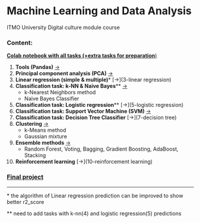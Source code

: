 # Machine Learning and Data Analysis
ITMO University Digital culture module course

### Content:
[**Colab notebook with all tasks (+extra tasks for preparation**)](https://colab.research.google.com/drive/1x5rxMwr6Ub6OVrHr3_MOjWI4iqBHWKMy?usp=sharing)
1. **Tools (Pandas)** [->](1-pandas/1.ipynb)
2. **Principal component analysis (PCA)** [->](2-pca)
3. **Linear regression (simple & multiple)*** [->](3-linear regression)
4. **Classification task: k-NN & Naive Bayes**** [->](4-classification)
   - k-Nearest Neighbors method
   - Naive Bayes Classifier
5. **Classification task: Logistic regression**** [->](5-logistic regression)
6. **Classification task: Support Vector Machine (SVM)** [->](6-svm)
8. **Classification task: Decision Tree Classifier** [->](7-decision tree)
9. **Clustering** [->](8-clustering)
   - k-Means method
   - Gaussian mixture
10. **Ensemble methods** [->](9-ensembles)
    - Random Forest, Voting, Bagging, Gradient Boosting, AdaBoost, Stacking
11. **Reinforcement learning** [->](10-reinforcement learning)

### [Final project](https://github.com/ooggaboog/crop-recommendation-ml) 

---

\* the algorithm of Linear regression prediction can be improved to show better r2_score

** need to add tasks with k-nn(4) and logistic regression(5) predictions
